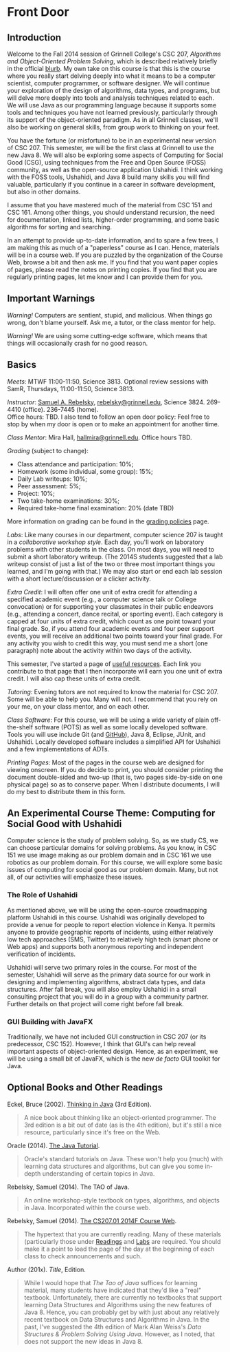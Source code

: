 Front Door
==========

Introduction
------------

Welcome to the Fall 2014 session of Grinnell College's CSC 207,
*Algorithms and Object-Oriented Problem Solving*, which is described
relatively briefly in the official [blurb](../handouts/blurb.html).
My own take on this course is that this is the course where you really
start delving deeply into what it means to be a computer scientist,
computer programmer, or software designer.  We will continue your
exploration of the design of algorithms, data types, and programs,
but will delve more deeply into tools and analysis techniques related
to each.  We will use Java as our programming language because it
supports some tools and techniques you have not learned previously,
particularly through its support of the object-oriented paradigm.
As in all Grinnell classes, we'll also be working on general skills,
from group work to thinking on your feet.

You have the fortune (or misfortune) to be in an experimental new version
of CSC 207.  This semester, we will be the first class at Grinnell to
use the new Java 8.  We will also be exploring some aspects of Computing
for Social Good (CSG), using techniques from the Free and Open Source
(FOSS) community, as well as the open-source application Ushahidi.
I think working with the FOSS tools, Ushahidi, and Java 8 build many
skills you will find valuable, particularly if you continue in a career
in software development, but also in other domains.

I assume that you have mastered much of the material from CSC 151
and CSC 161.  Among other things, you should understand recursion,
the need for documentation, linked lists, higher-order programming,
and some basic algorithms for sorting and searching.

In an attempt to provide up-to-date information, and to spare a few
trees, I am making this as much of a "paperless" course as I can.  Hence,
materials will be in a course web.  If you are puzzled by the organization
of the Course Web, browse a bit and then ask me.  If you find that you
want paper copies of pages, please read the notes on printing copies.
If you find that you are regularly printing pages, let me know and I
can provide them for you.

Important Warnings
------------------

*Warning!*  Computers are sentient, stupid, and malicious.  When things
go wrong, don't blame yourself.  Ask me, a tutor, or the class mentor
for help.

*Warning!*  We are using some cutting-edge software, which means that
things will occasionally crash for no good reason.

Basics
------

*Meets*: MTWF 11:00-11:50, Science 3813.
Optional review sessions with SamR, Thursdays, 11:00-11:50, Science 3813.

*Instructor*: 
[Samuel A. Rebelsky](http://www.cs.grinnell.edu/~rebelsky/),
<email>rebelsky@grinnell.edu</email>,
Science 3824.  269-4410 (office).  236-7445 (home).  
Office hours:  TBD.
I also tend to follow an open door policy: Feel
free to stop by when my door is open or to make an appointment for
another time.

*Class Mentor*: Mira Hall, <email>hallmira@grinnell.edu</email>.
Office hours TBD.

*Grading* (subject to change):

* Class attendance and participation: 10%;
* Homework (some individual, some group): 15%;
* Daily Lab writeups: 10%;
* Peer assessment: 5%;
* Project: 10%;
* Two take-home examinations: 30%;
* Required take-home final examination: 20% (date TBD)

More information on grading can be found in the
[grading policies](../handouts/grading.html) page.

*Labs*: 
Like many courses in our department, computer science 207 is taught in
a *collaborative workshop style*.  Each day, you'll work on laboratory
problems with other students in the class.  On most days, you will need
to submit a short laboratory writeup.  (The 2014S students suggested that
a lab writeup consist of just a list of the two or three most important
things you learned, and I'm going with that.)  We may also start or end
each lab session with a short lecture/discussion or a clicker activity.

*Extra Credit*:
I will often offer one unit of extra credit for attending a specified
academic event (e.g., a computer science talk or College convocation)
or for supporting your classmates in their public endeavors (e.g.,
attending a concert, dance recital, or sporting event).  Each category
is capped at four units of extra credit, which count as one point
toward your final grade.  So, if you attend four academic events and
four peer support events, you will receive an additional two points
toward your final grade.  For any activity you wish to credit this way,
you must send me a short (one paragraph) note about the activity within
two days of the activity.

This semester, I've started a page of [useful
resources](../handouts/resources.html).  Each link you contribute to
that page that I then incorporate will earn you one unit of extra credit.
I will also cap these units of extra credit.

*Tutoring*:
Evening tutors are not required to know the material for CSC 207.
Some will be able to help you.  Many will not.  I recommend that you
rely on your me, on your class mentor, and on each other.

*Class Software*:
For this course, we will be using a wide variety of plain off-the-shelf
software (POTS) as well as some locally developed software.  Tools you
will use include Git (and [GitHub](http://github.com)), Java 8, Eclipse,
JUnit, and Ushahidi.  Locally developed software includes a simplified
API for Ushahidi and a few implementations of ADTs.

*Printing Pages*:
Most of the pages in the course web are designed for viewing onscreen.
If you do decide to print, you should consider printing the document
double-sided and two-up (that is, two pages side-by-side on one
physical page) so as to conserve paper.  When I distribute documents,
I will do my best to distribute them in this form.

An Experimental Course Theme: Computing for Social Good with Ushahidi 
---------------------------------------------------------------------

Computer science is the study of problem solving.  So, as we study CS,
we can choose particular domains for solving problems.  As you know,
in CSC 151 we use image making as our problem domain and in CSC 161 we
use robotics as our problem domain.  For this course, we will explore
some basic issues of computing for social good as our problem domain.
Many, but not all, of our activities will emphasize these issues.

### The Role of Ushahidi

As mentioned above, we will be using the open-source crowdmapping platform
Ushahidi in this course.  Ushahidi was originally developed to provide
a venue for people to report election violence in Kenya.  It permits
anyone to provide geographic reports of incidents, using either relatively
low tech approaches (SMS, Twitter) to relatively high tech (smart phone
or Web apps) and supports both anonymous reporting and independent 
verification of incidents.

Ushahidi will serve two primary roles in the course.  For most of the
semester, Ushahidi will serve as the primary data source for our work
in designing and implementing algorithms, abstract data types, and data
structures.  After fall break, you will also employ Ushahidi in a small
consulting project that you will do in a group with a community partner.
Further details on that project will come right before fall break.

### GUI Building with JavaFX

Traditionally, we have not included GUI construction in CSC 207 (or
its predecessor, CSC 152).  However, I think that GUI's can help reveal
important aspects of object-oriented design. Hence, as an experiment, we
will be using a small bit of JavaFX, which is the new *de facto* GUI
toolkit for Java.

Optional Books and Other Readings
---------------------------------

Eckel, Bruce (2002).
[Thinking in Java](http://www.mindview.net/Books/TIJ/)
(3rd Edition).

>   A nice book about thinking like an object-oriented programmer.  The
3rd edition is a bit out of date (as is the 4th edition), but it's
still a nice resource, particularly since it's free on the Web.

Oracle (2014).  [The Java Tutorial](http://docs.oracle.com/javase/tutorial/).

> Oracle's standard tutorials on Java.  These won't help you (much) with
learning data structures and algorithms, but can give you some in-depth
understanding of certain topics in Java.

Rebelsky, Samuel (2014).  The TAO of Java.

> An online workshop-style textbook on types, algorithms, and objects
in Java.  Incorporated within the course web.

Rebelsky, Samuel (2014).
[The CS207.01 2014F Course Web](index.html).

> The hypertext that you are currently reading.  Many of these materials
(particularly those under [Readings](../readings/)
and [Labs](../labs/) are required.  You should make
it a point to load the page of the day at the beginning of each class
to check announcements and such.

Author (201x).  *Title*, Edition.

> While I would hope that *The Tao of Java* suffices for learning
material, many students have indicated that they'd like a "real" textbook.
Unfortunately, there are currently no textbooks that support learning
Data Structures and Algorithms using the new features of Java 8.  Hence,
you can probably get by with just about any relatively recent textbook
on Data Structures and Algorithms in Java.  In the past, I've suggested
the 4th edition of Mark Alan Weiss's *Data Structures &amp; Problem Solving 
Using Java*.  However, as I noted, that does not support the new ideas in
Java 8. 

